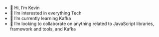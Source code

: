 - 👋 Hi, I’m Kevin
- 👀 I’m interested in everything Tech
- 🌱 I’m currently learning Kafka
- 💞️ I’m looking to collaborate on anything related to JavaScript libraries, framework and tools, and Kafka
